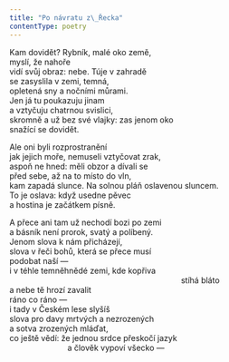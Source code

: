 ```yaml
---
title: "Po návratu z\_Řecka"
contentType: poetry
---
```


Kam dovidět? Rybník, malé oko země,  
myslí, že nahoře  
vidí svůj obraz: nebe. Túje v zahradě  
se zasyslila v zemi, temná,  
opletená sny a nočními můrami.  
Jen já tu poukazuju jinam  
a vztyčuju chatrnou svislici,  
skromně a už bez své vlajky: zas jenom oko  
snažící se dovidět.

  

Ale oni byli rozprostranění  
jak jejich moře, nemuseli vztyčovat zrak,  
aspoň ne hned: měli obzor a dívali se  
před sebe, až na to místo do vln,  
kam zapadá slunce. Na solnou pláň oslavenou sluncem.  
To je oslava: když usedne pěvec  
a hostina je začátkem písně.

  

A přece ani tam už nechodí bozi po zemi  
a básník není prorok, svatý a políbený.  
Jenom slova k nám přicházejí,  
slova v řeči bohů, která se přece musí  
podobat naší —  
i v téhle temněhnědé zemi, kde kopřiva  
                                                                             stíhá bláto  
a nebe tě hrozí zavalit  
ráno co ráno —  
i tady v Českém lese slyšíš  
slova pro davy mrtvých a nezrozených  
a sotva zrozených mláďat,  
co ještě vědí: že jednou srdce přeskočí jazyk  
                          a člověk vypoví všecko —
